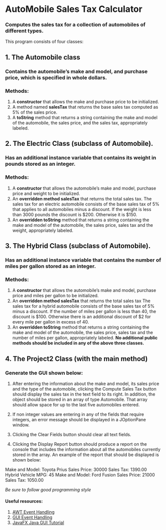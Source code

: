 # AutoMobile Sales Tax Calculator
### Computes the sales tax for a collection of automobiles of different types. 
This program consists of four classes:
## 1. The Automobile class
### Contains the automobile’s make and model, and purchase price, which is specified in whole dollars. 
### Methods:
1. A **constructor** that allows the make and purchase price to be initialized.
2. A method named **salesTax** that returns the base sales tax computed as 5% of the sales price.
3. A **toString** method that returns a string containing the make and model of the automobile, the sales price, and the sales tax, appropriately labeled.
## 2. The Electric Class (subclass of Automobile). 
### Has an additional instance variable that contains its weight in pounds stored as an integer. 
### Methods:
1. A **constructor** that allows the automobile’s make and model, purchase price and weight to
be initialized.
2. An **overridden method salesTax** that returns the total sales tax. The sales tax for an
electric automobile consists of the base sales tax of 5% that applies to all automobiles
minus a discount. If the weight is less than 3000 pounds the discount is $200. Otherwise
it is $150.
3. An **overridden toString** method that returns a string containing the make and model of
the automobile, the sales price, sales tax and the weight, appropriately labeled.
## 3. The Hybrid Class (subclass of Automobile). 
### Has an additional instance variable that contains the number of miles per gallon stored as an integer. 
### Methods:
1. A **constructor** that allows the automobile’s make and model, purchase price and miles per
gallon to be initialized.
2. An **overridden method salesTax** that returns the total sales tax The sales tax for a hybrid
automobile consists of the base sales tax of 5% minus a discount. If the number of miles
per gallon is less than 40, the discount is $100. Otherwise there is an additional discount
of $2 for every mile per gallon in excess of 40.
3. An **overridden toString** method that returns a string containing the make and model of
the automobile, the sales price, sales tax and the number of miles per gallon,
appropriately labeled.
**No additional public methods should be included in any of the above three classes.**

## 4. The Project2 Class (with the main method)
### Generate the GUI shown below:
1. After entering the information about the make and model, its sales price and the type of the automobile, clicking the Compute Sales Tax button should display the sales tax in the text field to its right. In addition, the object should be stored in an array of type Automobile. That array should allow space for up to the last five automobiles entered.

2. If non integer values are entering in any of the fields that require integers, an error message should be displayed in a JOptionPane window.

3. Clicking the Clear Fields button should clear all text fields.

4. Clicking the Display Report button should produce a report on the console that includes the information about all the automobiles currently stored in the array. 
An example of the report that should be displayed is shown below:

Make and Model: Toyota Prius
Sales Price: 30000
Sales Tax: 1390.00
Hybrid Vehicle
MPG: 45
Make and Model: Ford Fusion
Sales Price: 21000
Sales Tax: 1050.00

*Be sure to follow good programming style*

#### Useful resources: 
1. [AWT Event Handling](https://www.tutorialspoint.com/awt/pdf/awt_event_handling.pdf)
2. [GUI Event Handling](http://www2.mta.ac.il/~urishamay/JavaResources/swingeventhandling.pdf)
3. [JavaFX Java GUI Tutorial ](https://www.youtube.com/watch?v=FLkOX4Eez6o)
